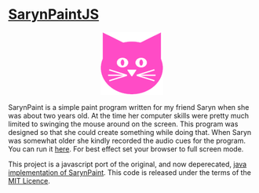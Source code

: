 # [SarynPaintJS](http://trebor.github.io/sarynpaintjs/)

<p align="center">
  <a href="http://trebor.github.io/sarynpaintjs" style="width:100%;">
    <img src="resources/graphics/SarynPaintIcon.png">
  </a>
</p>

SarynPaint is a simple paint program written for my friend Saryn when she was about two years old. At the time her computer skills were pretty much limited to swinging the mouse around on the screen. This program was designed so that she could create something while doing that.  When Saryn was somewhat older she kindly recorded the audio cues for the program.  You can run it [here](http://trebor.github.io/sarynpaintjs/).  For best effect set your browser to full screen mode.

This project is a javascript port of the original, and now deperecated, [java implementation of SarynPaint](https://github.com/trebor/sarynpaint). This code is released under the terms of the [MIT Licence](http://opensource.org/licenses/MIT).
